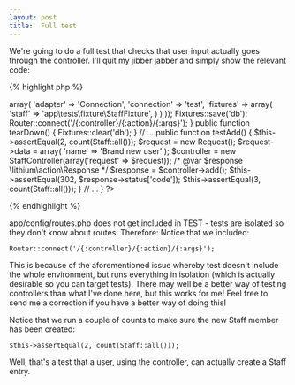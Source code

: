 ```yaml
---
layout: post
title:  Full test
---
```


We're going to do a full test that checks that user input actually goes through the controller. I'll quit my jibber jabber and simply show the relevant code:

{% highlight php %}
<?php
namespace app\tests\cases\controllers;

use app\controllers\StaffController;
use lithium\action\Request;
use app\models\Staff;
use li3_fixtures\test\Fixtures;
use lithium\net\http\Router;

class StaffControllerTest extends \lithium\test\Integration {
	public function setUp() {
		Fixtures::config(array(
			'db' => array(
				'adapter' => 'Connection',
				'connection' => 'test',
				'fixtures' => array(
					'staff' => 'app\tests\fixture\StaffFixture',
				)
			)
		));
		Fixtures::save('db');

		Router::connect('/{:controller}/{:action}/{:args}');
	}

	public function tearDown() {
		Fixtures::clear('db');
	}

    // ...

	public function testAdd() {
		$this->assertEqual(2, count(Staff::all()));
		$request = new Request();
		$request->data = array(
			'name' => 'Brand new user'
		);
		$controller = new StaffController(array('request' => $request));
		/* @var $response \lithium\action\Response */
		$response = $controller->add();
		$this->assertEqual(302, $response->status['code']);
		$this->assertEqual(3, count(Staff::all()));
	}
	// ...
}
?>
{% endhighlight %}

app/config/routes.php does not get included in TEST - tests are isolated so they don't know about routes. Therefore: Notice that we included:

    Router::connect('/{:controller}/{:action}/{:args}');

This is because of the aforementioned issue whereby test doesn't include the whole environment, but runs everything in isolation (which is actually desirable so you can target tests). There may well be a better way of testing controllers than what I've done here, but this works for me! Feel free to send me a correction if you have a better way of doing this!

Notice that we run a couple of counts to make sure the new Staff member has been created:

    $this->assertEqual(2, count(Staff::all()));

Well, that's a test that a user, using the controller, can actually create a Staff entry.